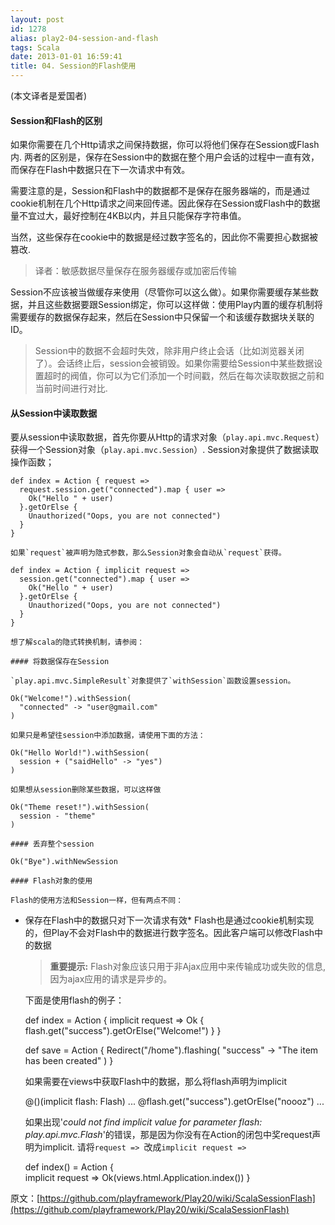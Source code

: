 ```yaml
---
layout: post
id: 1278
alias: play2-04-session-and-flash
tags: Scala
date: 2013-01-01 16:59:41
title: 04. Session的Flash使用
---
```


(本文译者是爱国者)

#### Session和Flash的区别

如果你需要在几个Http请求之间保持数据，你可以将他们保存在Session或Flash内. 两者的区别是，保存在Session中的数据在整个用户会话的过程中一直有效，而保存在Flash中数据只在下一次请求中有效。

需要注意的是，Session和Flash中的数据都不是保存在服务器端的，而是通过cookie机制在几个Http请求之间来回传递。因此保存在Session或Flash中的数据量不宜过大，最好控制在4KB以内，并且只能保存字符串值。

当然，这些保存在cookie中的数据是经过数字签名的，因此你不需要担心数据被篡改.

> 译者：敏感数据尽量保存在服务器缓存或加密后传输

Session不应该被当做缓存来使用（尽管你可以这么做）。如果你需要缓存某些数据，并且这些数据要跟Session绑定，你可以这样做：使用Play内置的缓存机制将需要缓存的数据保存起来，然后在Session中只保留一个和该缓存数据块关联的ID。

> Session中的数据不会超时失效，除非用户终止会话（比如浏览器关闭了）。会话终止后，session会被销毁。如果你需要给Session中某些数据设置超时的阀值，你可以为它们添加一个时间戳，然后在每次读取数据之前和当前时间进行对比.

#### 从Session中读取数据

要从session中读取数据，首先你要从Http的请求对象（`play.api.mvc.Request`）获得一个Session对象（`play.api.mvc.Session`）. Session对象提供了数据读取操作函数；

    def index = Action { request =>
      request.session.get("connected").map { user =>
        Ok("Hello " + user)
      }.getOrElse {
        Unauthorized("Oops, you are not connected")
      }
    }

    如果`request`被声明为隐式参数，那么Session对象会自动从`request`获得。

    def index = Action { implicit request =>
      session.get("connected").map { user =>
        Ok("Hello " + user)
      }.getOrElse {
        Unauthorized("Oops, you are not connected")
      }
    }

    想了解scala的隐式转换机制，请参阅：

    #### 将数据保存在Session

    `play.api.mvc.SimpleResult`对象提供了`withSession`函数设置session。

    Ok("Welcome!").withSession(
      "connected" -> "user@gmail.com"
    )

    如果只是希望往session中添加数据，请使用下面的方法：

    Ok("Hello World!").withSession(
      session + ("saidHello" -> "yes")
    )

    如果想从session删除某些数据，可以这样做

    Ok("Theme reset!").withSession(
      session - "theme"
    )

    #### 丢弃整个session

    Ok("Bye").withNewSession

    #### Flash对象的使用

    Flash的使用方法和Session一样，但有两点不同：

*   保存在Flash中的数据只对下一次请求有效*   Flash也是通过cookie机制实现的，但Play不会对Flash中的数据进行数字签名。因此客户端可以修改Flash中的数据
    > **重要提示:** Flash对象应该只用于非Ajax应用中来传输成功或失败的信息, 因为ajax应用的请求是异步的。

    下面是使用flash的例子：

    def index = Action { implicit request =>
      Ok {
        flash.get("success").getOrElse("Welcome!")
      }
    }

    def save = Action {
      Redirect("/home").flashing(
        "success" -> "The item has been created"
      )
    }

    如果需要在views中获取Flash中的数据，那么将flash声明为implicit

    @()(implicit flash: Flash)
    ...
    @flash.get("success").getOrElse("noooz")
    ...

    如果出现'_could not find implicit value for parameter flash: play.api.mvc.Flash_'的错误，那是因为你没有在Action的闭包中奖request声明为implicit. 请将`request => `改成`implicit request =>`

    def index() = Action {   
      implicit request =>
        Ok(views.html.Application.index())
    }

原文：[https://github.com/playframework/Play20/wiki/ScalaSessionFlash](https://github.com/playframework/Play20/wiki/ScalaSessionFlash)

